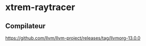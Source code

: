 # xtrem-raytracer

## Compilateur

https://github.com/llvm/llvm-project/releases/tag/llvmorg-13.0.0
